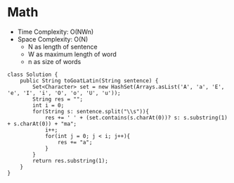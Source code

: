 # Math
* Time Complexity: O(NWn)
* Space Complexity: O(N)
    * N as length of sentence
    * W as maximum length of word
    * n as size of words
```
class Solution {
    public String toGoatLatin(String sentence) {
        Set<Character> set = new HashSet(Arrays.asList('A', 'a', 'E', 'e', 'I', 'i', 'O', 'o', 'U', 'u'));
        String res = "";
        int i = 0;
        for(String s: sentence.split("\\s")){
            res += ' ' + (set.contains(s.charAt(0))? s: s.substring(1) + s.charAt(0)) + "ma";
            i++;
            for(int j = 0; j < i; j++){
                res += "a";
            }
        }
        return res.substring(1);
    }
}
```